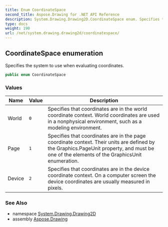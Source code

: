 ```yaml
---
title: Enum CoordinateSpace
second_title: Aspose.Drawing for .NET API Reference
description: System.Drawing.Drawing2D.CoordinateSpace enum. Specifies the system to use when evaluating coordinates
type: docs
weight: 190
url: /net/system.drawing.drawing2d/coordinatespace/
---
```

## CoordinateSpace enumeration

Specifies the system to use when evaluating coordinates.

```csharp
public enum CoordinateSpace
```

### Values

| Name | Value | Description |
| --- | --- | --- |
| World | `0` | Specifies that coordinates are in the world coordinate context. World coordinates are used in a nonphysical environment, such as a modeling environment. |
| Page | `1` | Specifies that coordinates are in the page coordinate context. Their units are defined by the Graphics.PageUnit property, and must be one of the elements of the GraphicsUnit enumeration. |
| Device | `2` | Specifies that coordinates are in the device coordinate context. On a computer screen the device coordinates are usually measured in pixels. |

### See Also

* namespace [System.Drawing.Drawing2D](../../system.drawing.drawing2d/)
* assembly [Aspose.Drawing](../../)



